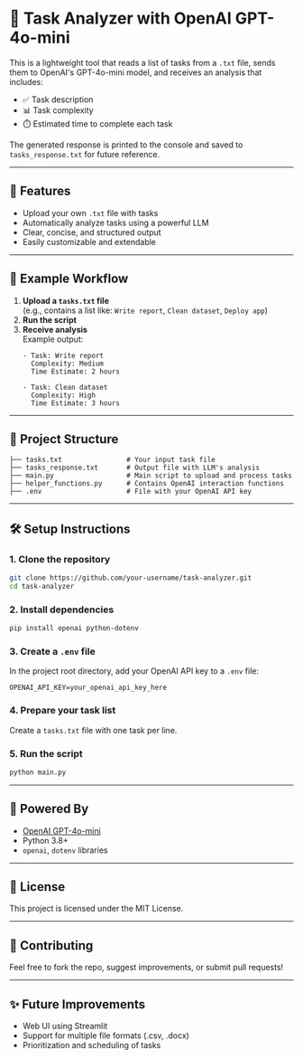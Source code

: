 # 🧠 Task Analyzer with OpenAI GPT-4o-mini

This is a lightweight tool that reads a list of tasks from a `.txt` file, sends them to OpenAI's GPT-4o-mini model, and receives an analysis that includes:

- ✅ Task description  
- 📊 Task complexity  
- ⏱️ Estimated time to complete each task  

The generated response is printed to the console and saved to `tasks_response.txt` for future reference.

---

## 🚀 Features

- Upload your own `.txt` file with tasks
- Automatically analyze tasks using a powerful LLM
- Clear, concise, and structured output
- Easily customizable and extendable

---

## 🧩 Example Workflow

1. **Upload a `tasks.txt` file**  
   (e.g., contains a list like: `Write report`, `Clean dataset`, `Deploy app`)
2. **Run the script**
3. **Receive analysis**  
   Example output:
   ```
   - Task: Write report
     Complexity: Medium
     Time Estimate: 2 hours

   - Task: Clean dataset
     Complexity: High
     Time Estimate: 3 hours
   ```

---

## 📁 Project Structure

```
├── tasks.txt                # Your input task file
├── tasks_response.txt       # Output file with LLM's analysis
├── main.py                  # Main script to upload and process tasks
├── helper_functions.py      # Contains OpenAI interaction functions
├── .env                     # File with your OpenAI API key
```

---

## 🛠️ Setup Instructions

### 1. Clone the repository

```bash
git clone https://github.com/your-username/task-analyzer.git
cd task-analyzer
```

### 2. Install dependencies

```bash
pip install openai python-dotenv
```

### 3. Create a `.env` file

In the project root directory, add your OpenAI API key to a `.env` file:

```
OPENAI_API_KEY=your_openai_api_key_here
```

### 4. Prepare your task list

Create a `tasks.txt` file with one task per line.

### 5. Run the script

```bash
python main.py
```

---

## 🧠 Powered By

- [OpenAI GPT-4o-mini](https://platform.openai.com/)
- Python 3.8+
- `openai`, `dotenv` libraries

---

## 📄 License

This project is licensed under the MIT License.

---

## 🙌 Contributing

Feel free to fork the repo, suggest improvements, or submit pull requests!

---

## ✨ Future Improvements

- Web UI using Streamlit  
- Support for multiple file formats (.csv, .docx)  
- Prioritization and scheduling of tasks  
